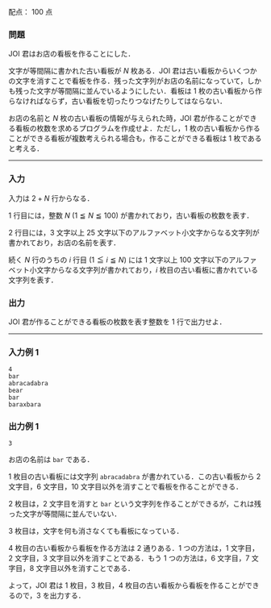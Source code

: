 配点： $100$ 点

### 問題

JOI 君はお店の看板を作ることにした．

文字が等間隔に書かれた古い看板が $N$ 枚ある．JOI 君は古い看板からいくつかの文字を消すことで看板を作る．残った文字列がお店の名前になっていて，しかも残った文字が等間隔に並んでいるようにしたい．看板は $1$ 枚の古い看板から作らなければならず，古い看板を切ったりつなげたりしてはならない．

お店の名前と $N$ 枚の古い看板の情報が与えられた時，JOI 君が作ることができる看板の枚数を求めるプログラムを作成せよ．ただし，$1$ 枚の古い看板から作ることができる看板が複数考えられる場合も，作ることができる看板は $1$ 枚であると考える．

---

### 入力

入力は $2 + N$ 行からなる．

$1$ 行目には，整数 $N$ ($1 \leqq N \leqq 100$) が書かれており，古い看板の枚数を表す．

$2$ 行目には，$3$ 文字以上 $25$ 文字以下のアルファベット小文字からなる文字列が書かれており，お店の名前を表す．

続く $N$ 行のうちの $i$ 行目 ($1 \leqq i \leqq N$) には $1$ 文字以上 $100$ 文字以下のアルファベット小文字からなる文字列が書かれており，$i$ 枚目の古い看板に書かれている文字列を表す．

### 出力

JOI 君が作ることができる看板の枚数を表す整数を $1$ 行で出力せよ．

---

### 入力例 1

~~~
4
bar
abracadabra
bear
bar
baraxbara
~~~

### 出力例 1

~~~
3
~~~
お店の名前は `bar` である．

$1$ 枚目の古い看板には文字列 `abracadabra` が書かれている．この古い看板から $2$ 文字目，$6$ 文字目，$10$ 文字目以外を消すことで看板を作ることができる．

$2$ 枚目は，$2$ 文字目を消すと `bar` という文字列を作ることができるが，これは残った文字が等間隔に並んでいない．

$3$ 枚目は，文字を何も消さなくても看板になっている．

$4$ 枚目の古い看板から看板を作る方法は $2$ 通りある．$1$ つの方法は，$1$ 文字目，$2$ 文字目，$3$ 文字目以外を消すことである．もう $1$ つの方法は，$6$ 文字目，$7$ 文字目，$8$ 文字目以外を消すことである．

よって，JOI 君は $1$ 枚目，$3$ 枚目，$4$ 枚目の古い看板から看板を作ることができるので，$3$ を出力する．
